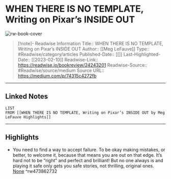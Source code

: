 # WHEN THERE IS NO TEMPLATE, Writing on Pixar’s INSIDE OUT

![rw-book-cover](https://readwise-assets.s3.amazonaws.com/static/images/article0.00998d930354.png)
<br>
>[!note]- Readwise Information
>Title:: WHEN THERE IS NO TEMPLATE, Writing on Pixar’s INSIDE OUT
>Author:: [[Meg LeFauve]]
>Type:: #Readwise/category/articles
>Published-Date:: [[]]
>Last-Highlighted-Date:: [[2023-02-10]]
>Readwise-Link:: https://readwise.io/bookreview/24243201
>Readwise-Source:: #Readwise/source/medium
>Source URL:: https://medium.com/p/74315c4272fb
--- 

## Linked Notes
```dataview
LIST
FROM [[WHEN THERE IS NO TEMPLATE, Writing on Pixar’s INSIDE OUT by Meg LeFauve Highlights]]
```

---

## Highlights
- You need to find a way to accept failure. To be okay making mistakes, or better, to welcome it, because that means you are out on that edge. It’s hard not to be “right” and perfect and brilliant! But no one always is and playing it safe only gets you safe stories, not thrilling, original ones. [None](https://readwise.io/open/473862732) ^rw473862732
